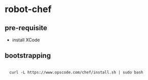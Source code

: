 # robot-chef

## pre-requisite
* install XCode

## bootstrapping
<pre>
 <code>
  curl -L https://www.opscode.com/chef/install.sh | sudo bash
 </code>
</pre>


